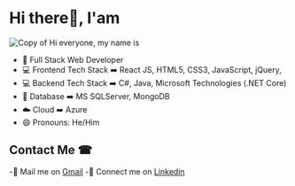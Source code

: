 # Hi there👋, I'am

![Copy of Hi everyone, my name is](https://user-images.githubusercontent.com/56184699/200861088-69e97705-9012-48ae-8472-16321fa4054c.png)

- 🔭 Full Stack Web Developer
- 💻 Frontend Tech Stack ➡️ React JS, HTML5, CSS3, JavaScript, jQuery, 
- 💻 Backend Tech Stack ➡️ C#, Java, Microsoft Technologies (.NET Core)
- 📃 Database ➡️ MS SQLServer, MongoDB
- ☁️ Cloud ➡️ Azure
- 😄 Pronouns: He/Him

## Contact Me ☎
 -📧 Mail me on [Gmail](mailto:verma.varun2810@gmail.com)
 -🔗 Connect me on [Linkedin](https://www.linkedin.com/in/varun-verma-a-budding-engineer/)

